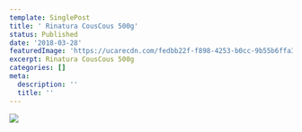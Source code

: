 ```yaml
---
template: SinglePost
title: ' Rinatura CousCous 500g'
status: Published
date: '2018-03-28'
featuredImage: 'https://ucarecdn.com/fedbb22f-f898-4253-b0cc-9b55b6ffa3b9/'
excerpt: Rinatura CousCous 500g
categories: []
meta:
  description: ''
  title: ''
---
```

![](https://ucarecdn.com/407112e2-6bd2-4e78-bf4b-477aa714e8ee/)
